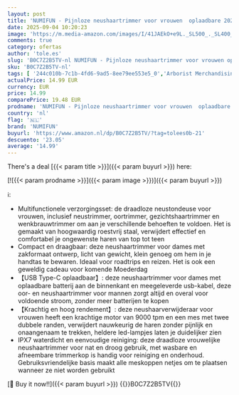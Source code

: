 ```yaml
---
layout: post
title: 'NUMIFUN - Pijnloze neushaartrimmer voor vrouwen  oplaadbare 2024-upgrade  neustrimmer voor dames  neushaartrimmer met dubbele rand  IPX7 waterdicht  krachtige motor  eenvoudige reiniging  roze'
date: 2025-09-04 10:20:23
image: 'https://m.media-amazon.com/images/I/41JAEkO+e9L._SL500_._SL400_.jpg'
comments: true
category: ofertas
author: 'tole.es'
slug: 'B0C7Z2B5TV-nl NUMIFUN - Pijnloze neushaartrimmer voor vrouwen oplaadbare...'
sku: 'B0C7Z2B5TV-nl'
tags: [ '244c010b-7c1b-4fd6-9ad5-8ee79ee553e5_0','Arborist Merchandising Root','Beauty','Beauty & persoonlijke verzorging','Haartrimmers & lichaamsgroomers','Heren trimmers & lichaamsgroomers','Persoonlijke Verzorgingsapparaten','Scheer- & ontharingsproducten','Scheren en ontharen','Self Service','Special Features Stores','Trimmers voor oor- & neushaar voor heren','numifun','🇳🇱', ]
actualPrice: 14.99 EUR
currency: EUR
price: 14.99
comparePrice: 19.48 EUR
prodname: 'NUMIFUN - Pijnloze neushaartrimmer voor vrouwen  oplaadbare 2024-upgrade  neustrimmer voor dames  neushaartrimmer met dubbele rand  IPX7 waterdicht  krachtige motor  eenvoudige reiniging  roze'
country: 'nl'
flag: '🇳🇱'
brand: 'NUMIFUN'
buyurl: 'https://www.amazon.nl/dp/B0C7Z2B5TV/?tag=tolees0b-21'
descuento: '23.05'
average: '14.99'
---
```


There's a deal [{{< param title >}}]({{< param buyurl >}})  here:

[![{{< param prodname >}}]({{< param image >}})]({{< param buyurl >}})

ℹ️:

- Multifunctionele verzorgingsset: de draadloze neustondeuse voor vrouwen, inclusief neustrimmer, oortrimmer, gezichtshaartrimmer en wenkbrauwtrimmer om aan je verschillende behoeften te voldoen. Het is gemaakt van hoogwaardig roestvrij staal, verwijdert effectief en comfortabel je ongewenste haren van top tot teen
- Compact en draagbaar: deze neushaartrimmer voor dames met zakformaat ontwerp, licht van gewicht, klein genoeg om hem in je handtas te bewaren. Ideaal voor roadtrips en reizen. Het is ook een geweldig cadeau voor komende Moederdag
- 【USB Type-C oplaadbaar】: deze neushaartrimmer voor dames met oplaadbare batterij aan de binnenkant en meegeleverde usb-kabel, deze oor- en neushaartrimmer voor mannen zorgt altijd en overal voor voldoende stroom, zonder meer batterijen te kopen
- 【Krachtig en hoog rendement】: deze neushaarverwijderaar voor vrouwen heeft een krachtige motor van 9000 tpm en een mes met twee dubbele randen, verwijdert nauwkeurig de haren zonder pijnlijk en onaangenaam te trekken, heldere led-lampjes laten je duidelijker zien
- IPX7 waterdicht en eenvoudige reiniging: deze draadloze vrouwelijke neushaartrimmer voor nat en droog gebruik, met wasbare en afneembare trimmerkop is handig voor reiniging en onderhoud. Gebruiksvriendelijke basis maakt alle meskoppen netjes om te plaatsen wanneer ze niet worden gebruikt

[🛒 Buy it now!!]({{< param buyurl >}})
{{<world>}}B0C7Z2B5TV{{</world>}}
